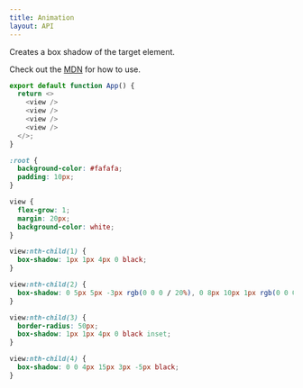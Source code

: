 ```yaml
---
title: Animation
layout: API
---
```


Creates a box shadow of the target element.

Check out the [MDN](https://developer.mozilla.org/en-US/docs/Web/CSS/box-shadow) for how to use.

<Sandpack>

```js
export default function App() {
  return <>
    <view />
    <view />
    <view />
    <view />
  </>;
}
```

```css active
:root {
  background-color: #fafafa;
  padding: 10px;
}

view {
  flex-grow: 1;
  margin: 20px;
  background-color: white;
}

view:nth-child(1) {
  box-shadow: 1px 1px 4px 0 black;
}

view:nth-child(2) {
  box-shadow: 0 5px 5px -3px rgb(0 0 0 / 20%), 0 8px 10px 1px rgb(0 0 0 / 14%), 0 3px 14px 2px rgb(0 0 0 / 12%);
}

view:nth-child(3) {
  border-radius: 50px;
  box-shadow: 1px 1px 4px 0 black inset;
}

view:nth-child(4) {
  box-shadow: 0 0 4px 15px 3px -5px black;
}
```

</Sandpack>
